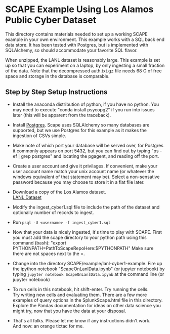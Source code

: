SCAPE Example Using Los Alamos Public Cyber Dataset
====================================================

This directory contains materials needed to set up a 
working SCAPE example in your own environment.  This 
example works with a SQL back end data store.  It has
been tested with Postgres, but is implemented with 
SQLAlchemy, so should accommodate your favorite SQL
flavor.  

When unzipped, the LANL dataset is reasonably large.  This example is
set up so that you can experiment on a laptop, by only ingesting a
small fraction of the data.  Note that the decompressed auth.txt.gz
file needs 68 G of free space and storage in the database is
comparable. 

Step by Step Setup Instructions
-------------------------------

* Install the anaconda distribution of python, if you have no python.
  You may need to execute "conda install psycopg2" if you run
  into issues later (this will be apparent from the traceback). 

* Install [Postgres](https://www.postgresql.org/download/). Scape uses
  SQLAlchemy so many databases are supported, but we use Postgres for
  this example as it makes the ingestion of CSVs simple.

* Make note of which port your database will be served over, for Postgres
  it commonly appears on port 5432, but you can find out by typing 
  "ps -ef | grep postgres" and locating the pgagent, and reading off the
  port.  

* Create a user account and give it privilages.  If convenient, make
  your user account name match your unix account name (or whatever the
  windows equivalent of that statement may be).  Select a non-sensative 
  password because you may choose to store it in a flat file later.

* Download a copy of the Los Alamos dataset.  
  [LANL Dataset](http://csr.lanl.gov/data/cyber1/)

* Modify the ingest_cyber1.sql file to include the path of the dataset
  and optionally number of records to ingest.

* Run `psql -U <username> -f ingest_cyber1.sql`

* Now that your data is nicely ingested, it's time to play with SCAPE. First
  you must add the scape directory to your python path using this command (bash):
  "export PYTHONPATH=PathToScapeRepoHere:$PYTHONPATH"  Make sure there are not 
  spaces next to the =.  

* Change into the directory SCAPE/example/lanl-cyber1-example.  Fire up the 
  ipython notebook "ScapeOnLanlData.ipynb"  (or jupyter notebook) 
  by typing `jupyter notebook ScapeOnLanlData.ipynb` at the command line 
  (or jupyter notebook) 

* To run cells in this notebook, hit shift-enter.  Try running the cells.  
  Try writing new cells and evaluating them.  There are a few more examples
  of query options in the SplunkScape.html file in this directory.  Explore
  the Pandas documentation for ideas on other data science you might try, 
  now that you have the data at your disposal.  

* That's all folks.  Please let me know if any instructions didn't work.  
  And now: an orange tictac for me.   
